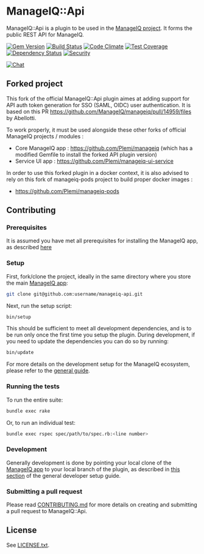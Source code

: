 # ManageIQ::Api

ManageIQ::Api is a plugin to be used in the [ManageIQ project][ManageIQ]. It forms
the public REST API for ManageIQ.

[![Gem Version](https://badge.fury.io/rb/manageiq-api.svg)](http://badge.fury.io/rb/manageiq-api)
[![Build Status](https://travis-ci.org/ManageIQ/manageiq-api.svg?branch=hammer)](https://travis-ci.org/ManageIQ/manageiq-api)
[![Code Climate](https://codeclimate.com/github/ManageIQ/manageiq-api.svg)](https://codeclimate.com/github/ManageIQ/manageiq-api)
[![Test Coverage](https://codeclimate.com/github/ManageIQ/manageiq-api/badges/coverage.svg)](https://codeclimate.com/github/ManageIQ/manageiq-api/coverage)
[![Dependency Status](https://gemnasium.com/ManageIQ/manageiq-api.svg)](https://gemnasium.com/ManageIQ/manageiq-api)
[![Security](https://hakiri.io/github/ManageIQ/manageiq-api/hammer.svg)](https://hakiri.io/github/ManageIQ/manageiq-api/hammer)

[![Chat](https://badges.gitter.im/Join%20Chat.svg)](https://gitter.im/ManageIQ/api?utm_source=badge&utm_medium=badge&utm_campaign=pr-badge&utm_content=badge)

## Forked project

This fork of the official ManageIQ::Api plugin aimes at adding support for API auth token generation for SSO (SAML, OIDC) user authentication. It is based on this PR https://github.com/ManageIQ/manageiq/pull/14959/files by Abellotti.

To work properly, it must be used alongside these other forks of official ManageIQ projects / modules : 
- Core ManageIQ app : https://github.com/Plemi/manageiq (which has a modified Gemfile to install the forked API plugin version)
- Service UI app : https://github.com/Plemi/manageiq-ui-service

In order to use this forked plugin in a docker context, it is also advised to rely on this fork of manageiq-pods project to build proper docker images :
- https://github.com/Plemi/manageiq-pods

## Contributing

### Prerequisites

It is assumed you have met all prerequisites for installing the
ManageIQ app, as described
[here](https://github.com/ManageIQ/guides/blob/master/developer_setup.md)

### Setup

First, fork/clone the project, ideally in the same directory where you
store the main [ManageIQ app][ManageIQ]:

```bash
git clone git@github.com:username/manageiq-api.git
```

Next, run the setup script:

```bash
bin/setup
```

This should be sufficient to meet all development dependencies, and is
to be run only once the first time you setup the plugin. During
development, if you need to update the dependencies you can do so by
running:

```bash
bin/update
```

For more details on the development setup for the ManageIQ ecosystem,
please refer to the [general guide][plugin guide].


### Running the tests

To run the entire suite:

```bash
bundle exec rake
```

Or, to run an individual test:

```bash
bundle exec rspec spec/path/to/spec.rb:<line number>
```

### Development

Generally development is done by pointing your local clone of the
[ManageIQ app][ManageIQ] to your local branch of the plugin, as
described in [this section][local gem guide] of the general developer
setup guide.

### Submitting a pull request

Please read [CONTRIBUTING.md](/CONTRIBUTING.md) for more details on
creating and submitting a pull request to ManageIQ::Api.

## License

See [LICENSE.txt](/LICENSE.txt).


[ManageIQ]: https://github.com/ManageIQ/manageiq
[plugin guide]: https://github.com/ManageIQ/guides/blob/master/developer_setup/plugins.md
[local gem guide]: https://github.com/ManageIQ/guides/blob/master/developer_setup/plugins.md#dependency-on-a-local-gem
